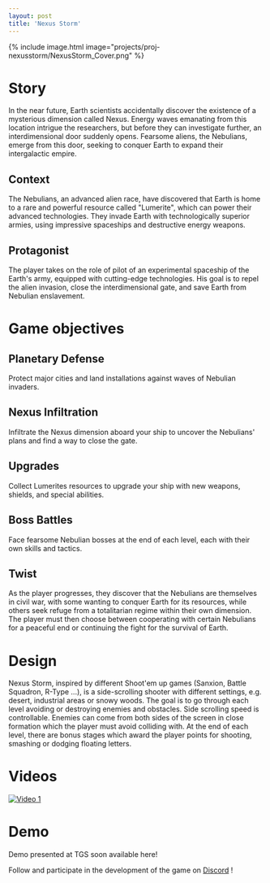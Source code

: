 ```yaml
---
layout: post
title: 'Nexus Storm'
---
```


{% include image.html  image="projects/proj-nexusstorm/NexusStorm_Cover.png" %}

# Story
In the near future, Earth scientists accidentally discover the existence of a mysterious dimension called Nexus. Energy waves emanating from this location intrigue the researchers, but before they can investigate further, an interdimensional door suddenly opens. Fearsome aliens, the Nebulians, emerge from this door, seeking to conquer Earth to expand their intergalactic empire.

## Context
The Nebulians, an advanced alien race, have discovered that Earth is home to a rare and powerful resource called "Lumerite", which can power their advanced technologies. They invade Earth with technologically superior armies, using impressive spaceships and destructive energy weapons.

## Protagonist
The player takes on the role of pilot of an experimental spaceship of the Earth's army, equipped with cutting-edge technologies. His goal is to repel the alien invasion, close the interdimensional gate, and save Earth from Nebulian enslavement.

# Game objectives

## Planetary Defense
Protect major cities and land installations against waves of Nebulian invaders.

## Nexus Infiltration
Infiltrate the Nexus dimension aboard your ship to uncover the Nebulians' plans and find a way to close the gate.

## Upgrades
Collect Lumerites resources to upgrade your ship with new weapons, shields, and special abilities.

## Boss Battles
Face fearsome Nebulian bosses at the end of each level, each with their own skills and tactics.

## Twist
As the player progresses, they discover that the Nebulians are themselves in civil war, with some wanting to conquer Earth for its resources, while others seek refuge from a totalitarian regime within their own dimension. The player must then choose between cooperating with certain Nebulians for a peaceful end or continuing the fight for the survival of Earth.

# Design
Nexus Storm, inspired by different Shoot'em up games (Sanxion, Battle Squadron, R-Type ...), is a side-scrolling shooter with different settings, e.g. desert, industrial areas or snowy woods. The goal is to go through each level avoiding or destroying enemies and obstacles. Side scrolling speed is controllable. Enemies can come from both sides of the screen in close formation which the player must avoid colliding with.
At the end of each level, there are bonus stages which award the player points for shooting, smashing or dodging floating letters.


# Videos

[![Video 1](http://i3.ytimg.com/vi/msgO0PWVNuU/hqdefault.jpg)](https://youtu.be/9HAgHUItI5A "Nexus Storm Trailer")

# Demo

Demo presented at TGS soon available here!

Follow and participate in the development of the game on
[Discord](https://discord.gg/VKGEyBqbmt) !




